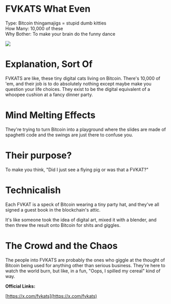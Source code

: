 # FVKATS What Even 
Type: Bitcoin thingamajigs = stupid dumb kitties  
How Many: 10,000 of these  
Why Bother: To make your brain do the funny dance

![](https://i.ibb.co/bbf5bL1/ezgif-com-animated-gif-maker.gif)

# Explanation, Sort Of
FVKATS are like, these tiny digital cats living on Bitcoin. There's 10,000 of 'em, and their job is to do absolutely nothing except maybe make you question your life choices. They exist to be the digital equivalent of a whoopee cushion at a fancy dinner party.

# Mind Melting Effects
They're trying to turn Bitcoin into a playground where the slides are made of spaghetti code and the swings are just there to confuse you.

# Their purpose?
To make you think, "Did I just see a flying pig or was that a FVKAT?"

# Technicalish
Each FVKAT is a speck of Bitcoin wearing a tiny party hat, and they've all signed a guest book in the blockchain's attic.

It's like someone took the idea of digital art, mixed it with a blender, and then threw the result onto Bitcoin for shits and giggles.

# The Crowd and the Chaos
The people into FVKATS are probably the ones who giggle at the thought of Bitcoin being used for anything other than serious business.
They're here to watch the world burn, but like, in a fun, "Oops, I spilled my cereal" kind of way.

**Official Links:**

[https://x.com/fvkats](https://x.com/fvkats)